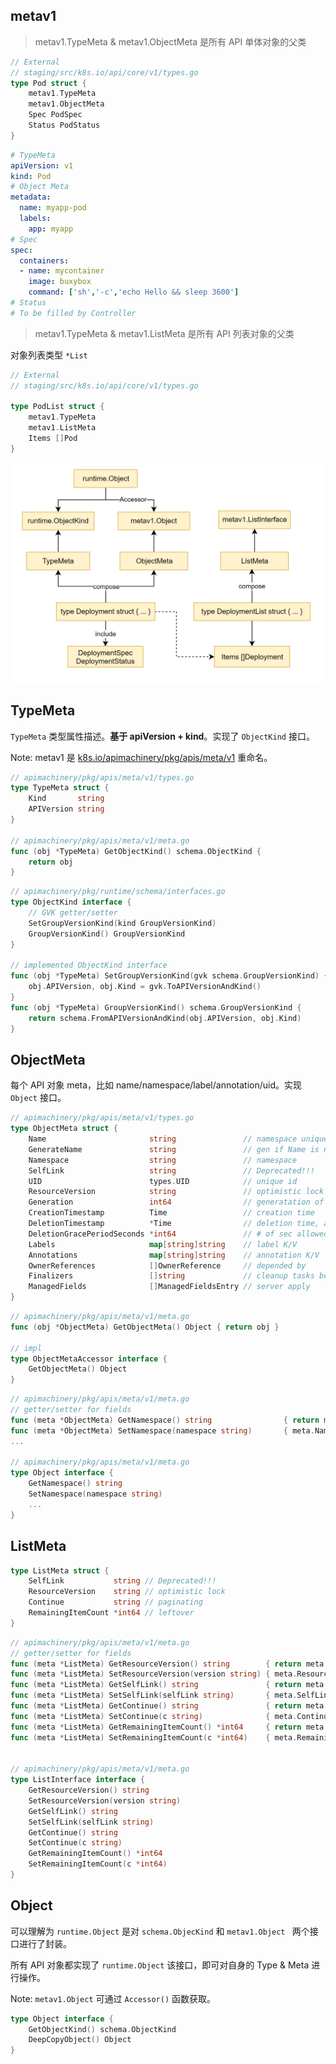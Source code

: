 ## metav1

> metav1.TypeMeta & metav1.ObjectMeta 是所有 API 单体对象的父类

```go
// External
// staging/src/k8s.io/api/core/v1/types.go
type Pod struct {
	metav1.TypeMeta
	metav1.ObjectMeta
	Spec PodSpec
	Status PodStatus
}
```

```yaml
# TypeMeta
apiVersion: v1
kind: Pod
# Object Meta
metadata:
  name: myapp-pod
  labels:
    app: myapp
# Spec
spec:
  containers:
  - name: mycontainer
    image: buxybox
    command: ['sh','-c','echo Hello && sleep 3600']
# Status
# To be filled by Controller
```

> metav1.TypeMeta & metav1.ListMeta 是所有 API 列表对象的父类

对象列表类型 `*List`

```go
// External
// staging/src/k8s.io/api/core/v1/types.go

type PodList struct {
	metav1.TypeMeta
	metav1.ListMeta
	Items []Pod
}
```

![image-20240812205605148](05_meta.assets/image-20240812205605148.png)

## TypeMeta

`TypeMeta` 类型属性描述。**基于 apiVersion + kind**。实现了 `ObjectKind` 接口。

Note: metav1 是 [k8s.io/apimachinery/pkg/apis/meta/v1](https://github.com/kubernetes/apimachinery/tree/master/pkg/apis/meta/v1) 重命名。

```go
// apimachinery/pkg/apis/meta/v1/types.go
type TypeMeta struct {
    Kind       string
    APIVersion string
}

// apimachinery/pkg/apis/meta/v1/meta.go
func (obj *TypeMeta) GetObjectKind() schema.ObjectKind { 
    return obj 
}
```

```go
// apimachinery/pkg/runtime/schema/interfaces.go
type ObjectKind interface {
	// GVK getter/setter
    SetGroupVersionKind(kind GroupVersionKind)
	GroupVersionKind() GroupVersionKind
}

// implemented ObjectKind interface
func (obj *TypeMeta) SetGroupVersionKind(gvk schema.GroupVersionKind) {
	obj.APIVersion, obj.Kind = gvk.ToAPIVersionAndKind()
}
func (obj *TypeMeta) GroupVersionKind() schema.GroupVersionKind {
	return schema.FromAPIVersionAndKind(obj.APIVersion, obj.Kind)
}
```

## ObjectMeta

每个 API 对象 meta，比如 name/namespace/label/annotation/uid。实现 `Object` 接口。

```go
// apimachinery/pkg/apis/meta/v1/types.go
type ObjectMeta struct {
    Name                       string               // namespace uniqueness
    GenerateName               string               // gen if Name is nil
    Namespace                  string               // namespace
    SelfLink                   string               // Deprecated!!!
    UID                        types.UID            // unique id
    ResourceVersion            string               // optimistic lock
    Generation                 int64                // generatation of desired state
    CreationTimestamp          Time                 // creation time
    DeletionTimestamp          *Time                // deletion time, auto-gen
    DeletionGracePeriodSeconds *int64               // # of sec allowed for obj to gracefully terminate
    Labels                     map[string]string    // label K/V
    Annotations                map[string]string    // annotation K/V
    OwnerReferences            []OwnerReference     // depended by
    Finalizers                 []string             // cleanup tasks before object is removed from etcd
    ManagedFields              []ManagedFieldsEntry // server apply
}
```

```go
// apimachinery/pkg/apis/meta/v1/meta.go
func (obj *ObjectMeta) GetObjectMeta() Object { return obj }

// impl 
type ObjectMetaAccessor interface {
	GetObjectMeta() Object
}
```

```go
// apimachinery/pkg/apis/meta/v1/meta.go
// getter/setter for fields
func (meta *ObjectMeta) GetNamespace() string                { return meta.Namespace }
func (meta *ObjectMeta) SetNamespace(namespace string)       { meta.Namespace = namespace }
...

// apimachinery/pkg/apis/meta/v1/meta.go
type Object interface {
    GetNamespace() string
	SetNamespace(namespace string)
    ...
}
```

## ListMeta

```go
type ListMeta struct {
	SelfLink           string // Deprecated!!!
	ResourceVersion    string // optimistic lock
	Continue           string // paginating
	RemainingItemCount *int64 // leftover
}
```

```go
// apimachinery/pkg/apis/meta/v1/meta.go
// getter/setter for fields
func (meta *ListMeta) GetResourceVersion() string        { return meta.ResourceVersion }
func (meta *ListMeta) SetResourceVersion(version string) { meta.ResourceVersion = version }
func (meta *ListMeta) GetSelfLink() string               { return meta.SelfLink }
func (meta *ListMeta) SetSelfLink(selfLink string)       { meta.SelfLink = selfLink }
func (meta *ListMeta) GetContinue() string               { return meta.Continue }
func (meta *ListMeta) SetContinue(c string)              { meta.Continue = c }
func (meta *ListMeta) GetRemainingItemCount() *int64     { return meta.RemainingItemCount }
func (meta *ListMeta) SetRemainingItemCount(c *int64)    { meta.RemainingItemCount = c }


// apimachinery/pkg/apis/meta/v1/meta.go
type ListInterface interface {
	GetResourceVersion() string
	SetResourceVersion(version string)
	GetSelfLink() string
	SetSelfLink(selfLink string)
	GetContinue() string
	SetContinue(c string)
	GetRemainingItemCount() *int64
	SetRemainingItemCount(c *int64)
}
```

## Object

可以理解为 `runtime.Object` 是对 `schema.ObjecKind` 和 `metav1.Object ` 两个接口进行了封装。

所有 API 对象都实现了 `runtime.Object` 该接口，即可对自身的 Type & Meta 进行操作。

Note: `metav1.Object` 可通过 `Accessor()` 函数获取。

```go
type Object interface {
	GetObjectKind() schema.ObjectKind
	DeepCopyObject() Object
}
```

